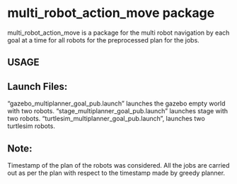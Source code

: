 # multi_robot_action_move package

multi_robot_action_move is a package for the multi robot navigation by each goal at a time for all robots for the preprocessed plan for the jobs.

## USAGE
## Launch Files:

“gazebo_multiplanner_goal_pub.launch” launches the gazebo empty world with two robots.
“stage_multiplanner_goal_pub.launch” launches stage with two robots.
“turtlesim_multiplanner_goal_pub.launch”, launches two turtlesim robots.


## Note:
Timestamp of the plan of the robots was considered.
All the jobs are carried out as per the plan with respect to the timestamp made by greedy planner.
